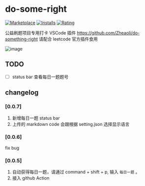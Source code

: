 # do-some-right

[![Marketplace](https://img.shields.io/visual-studio-marketplace/v/do-something-right.do-something-right.svg?label=Marketplace&style=for-the-badge&logo=visual-studio-code)](https://marketplace.visualstudio.com/items?itemName=do-something-right.do-something-right)
[![Installs](https://img.shields.io/visual-studio-marketplace/i/do-something-right.do-something-right.svg?style=for-the-badge)](https://marketplace.visualstudio.com/items?itemName=do-something-right.do-something-right)
[![Rating](https://img.shields.io/visual-studio-marketplace/stars/do-something-right.do-something-right.svg?style=for-the-badge)](https://marketplace.visualstudio.com/items?itemName=do-something-right.do-something-right)

公益刷题项目专用打卡 VSCode 插件 https://github.com/Zheaoli/do-something-right 请配合 leetcode 官方插件食用

![image](https://user-images.githubusercontent.com/12029924/139771597-e80e2dd9-83cf-4285-aa3c-b74c327bfaa0.png)

## TODO
- [ ] status bar 查看每日一题题号

## changelog

### [0.0.7]

1. 新增每日一题 status bar
2. 上传的 markdown code 会跟根据 setting.json 选择显示语言

### [0.0.6]

fix bug

### [0.0.5]

1. 自动获得每日一题，请通过 command + shift + p, 输入 `每日一题` 。
2. 接入 github Action
